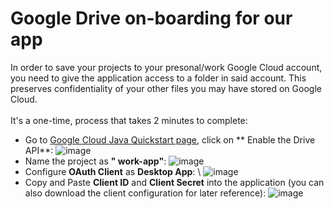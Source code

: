 # Google Drive on-boarding for our app

In order to save your projects to your presonal/work Google Cloud account, you need to give the application access to a
folder in said account. This preserves confidentiality of your other files you may have stored on Google Cloud. \
\
It's a one-time, process that takes 2 minutes to complete:

- Go to [Google Cloud Java Quickstart page](https://developers.google.com/drive/api/v3/quickstart/java), click on **
  Enable the Drive
  API**: ![image](https://user-images.githubusercontent.com/45225366/111875017-e92c6580-8997-11eb-9f37-0107e3db95ed.png)
- Name the project as **"
  work-app"**: ![image](https://user-images.githubusercontent.com/45225366/111874871-55f33000-8997-11eb-9f8e-3f2eb2374402.png)
- Configure **OAuth Client** as **Desktop App**:
  \ ![image](https://user-images.githubusercontent.com/45225366/111874915-74f1c200-8997-11eb-9934-1b94ceae1f77.png)
- Copy and Paste **Client ID** and **Client Secret** into the application (you can also download the client
  configuration for later
  reference): ![image](https://user-images.githubusercontent.com/45225366/111874953-8e930980-8997-11eb-9207-406014988690.png)
